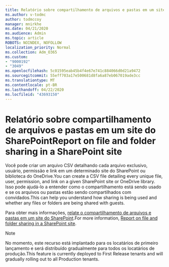 ```yaml
---
title: Relatório sobre compartilhamento de arquivos e pastas em um site do SharePoint
ms.author: v-todmc
author: todmccoy
manager: mnirkhe
ms.date: 04/21/2020
ms.audience: Admin
ms.topic: article
ROBOTS: NOINDEX, NOFOLLOW
localization_priority: Normal
ms.collection: Adm_O365
ms.custom:
- "9000192"
- "3049"
ms.openlocfilehash: 5c01595eab45b4f4e67e741c884066d0d21a9472
ms.sourcegitcommit: 55eff703a17e500681d8fa6a87eb067019ade3cc
ms.translationtype: MT
ms.contentlocale: pt-BR
ms.lasthandoff: 04/22/2020
ms.locfileid: "43693150"
---
```

# <a name="report-on-file-and-folder-sharing-in-a-sharepoint-site"></a><span data-ttu-id="b7ca1-102">Relatório sobre compartilhamento de arquivos e pastas em um site do SharePoint</span><span class="sxs-lookup"><span data-stu-id="b7ca1-102">Report on file and folder sharing in a SharePoint site</span></span>

<span data-ttu-id="b7ca1-103">Você pode criar um arquivo CSV detalhando cada arquivo exclusivo, usuário, permissão e link em um determinado site do SharePoint ou biblioteca do OneDrive.</span><span class="sxs-lookup"><span data-stu-id="b7ca1-103">You can create a CSV file detailing every unique file, user, permission, and link on a given SharePoint site or OneDrive library.</span></span> <span data-ttu-id="b7ca1-104">Isso pode ajudá-lo a entender como o compartilhamento está sendo usado e se os arquivos ou pastas estão sendo compartilhados com convidados.</span><span class="sxs-lookup"><span data-stu-id="b7ca1-104">This can help you understand how sharing is being used and whether any files or folders are being shared with guests.</span></span>

<span data-ttu-id="b7ca1-105">Para obter mais informações, [relate o compartilhamento de arquivos e pastas em um site do SharePoint](https://docs.microsoft.com/sharepoint/sharing-reports).</span><span class="sxs-lookup"><span data-stu-id="b7ca1-105">For more information, [Report on file and folder sharing in a SharePoint site](https://docs.microsoft.com/sharepoint/sharing-reports).</span></span>

> [!NOTE]
> <span data-ttu-id="b7ca1-106">No momento, este recurso está implantado para os locatários de primeiro lançamento e será distribuído gradualmente para todos os locatários de produção.</span><span class="sxs-lookup"><span data-stu-id="b7ca1-106">This feature is currently deployed to First Release tenants and will gradually rolling out to all Production tenants.</span></span>